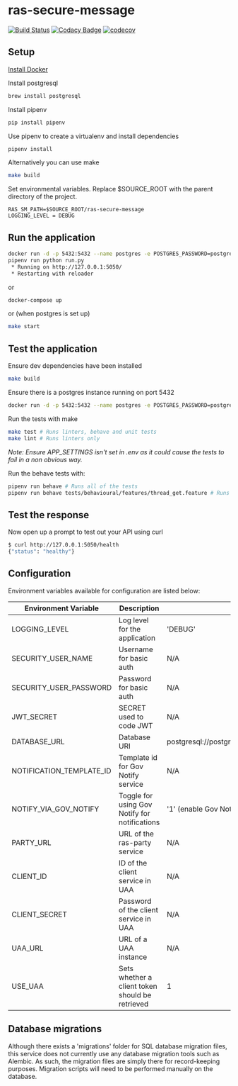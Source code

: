 # ras-secure-message
[![Build Status](https://travis-ci.org/ONSdigital/ras-secure-message.svg?branch=main)](https://travis-ci.org/ONSdigital/ras-secure-message)
[![Codacy Badge](https://api.codacy.com/project/badge/Grade/4e427a826650454d98ed74dade65a4ff)](https://www.codacy.com/app/ONSDigital/ras-secure-message)
[![codecov](https://codecov.io/gh/ONSdigital/ras-secure-message/branch/main/graph/badge.svg)](https://codecov.io/gh/ONSdigital/ras-secure-message)


## Setup

[Install Docker](https://docs.docker.com/engine/installation/)

Install postgresql
```bash
brew install postgresql
```

Install pipenv
```bash
pip install pipenv
```

Use pipenv to create a virtualenv and install dependencies
```bash
pipenv install
```

Alternatively you can use make
```bash
make build
```

Set environmental variables. Replace $SOURCE_ROOT with the parent directory of the project.

```
RAS_SM_PATH=$SOURCE_ROOT/ras-secure-message
LOGGING_LEVEL = DEBUG
```

Run the application
-------------------
```bash
docker run -d -p 5432:5432 --name postgres -e POSTGRES_PASSWORD=postgres -e POSTGRES_DB=postgres -d postgres
pipenv run python run.py
 * Running on http://127.0.0.1:5050/
 * Restarting with reloader
```
or
```bash
docker-compose up
```
or (when postgres is set up)
```bash
make start
```


Test the application
--------------------
Ensure dev dependencies have been installed
```bash
make build
```

Ensure there is a postgres instance running on port 5432
```bash
docker run -d -p 5432:5432 --name postgres -e POSTGRES_PASSWORD=postgres -e POSTGRES_DB=postgres -d postgres
```

Run the tests with make
```bash
make test # Runs linters, behave and unit tests
make lint # Runs linters only
```
*Note: Ensure APP_SETTINGS isn't set in .env as it could cause the tests to fail
in a non obvious way.*


Run the behave tests with:
```bash
pipenv run behave # Runs all of the tests
pipenv run behave tests/behavioural/features/thread_get.feature # Runs individual feature test
```


Test the response
-----------------

Now open up a prompt to test out your API using curl
```bash
$ curl http://127.0.0.1:5050/health
{"status": "healthy"}
```

## Configuration

Environment variables available for configuration are listed below:

| Environment Variable            | Description                                                   | Default
|---------------------------------|---------------------------------------------------------------|-------------------------------
| LOGGING_LEVEL                   | Log level for the application                                 | 'DEBUG'
| SECURITY_USER_NAME              | Username for basic auth                                       | N/A
| SECURITY_USER_PASSWORD          | Password for basic auth                                       | N/A
| JWT_SECRET                      | SECRET used to code JWT                                       | N/A
| DATABASE_URL                    | Database URI                                                  | postgresql://postgres:postgres@localhost:5432
| NOTIFICATION_TEMPLATE_ID        | Template id for Gov Notify service                            | N/A
| NOTIFY_VIA_GOV_NOTIFY           | Toggle for using Gov Notify for notifications                 | '1' (enable Gov Notify email notifications)
| PARTY_URL                       | URL of the ras-party service                                  | N/A
| CLIENT_ID                       | ID of the client service in UAA                               | N/A
| CLIENT_SECRET                   | Password of the client service in UAA                         | N/A
| UAA_URL                         | URL of a UAA instance                                         | N/A
| USE_UAA                         | Sets whether a client token should be retrieved               | 1

## Database migrations

Although there exists a 'migrations' folder for SQL database migration files, this service does not currently use any database migration tools such as Alembic. As such, the migration files are simply there for record-keeping purposes. Migration scripts will need to be performed manually on the database.